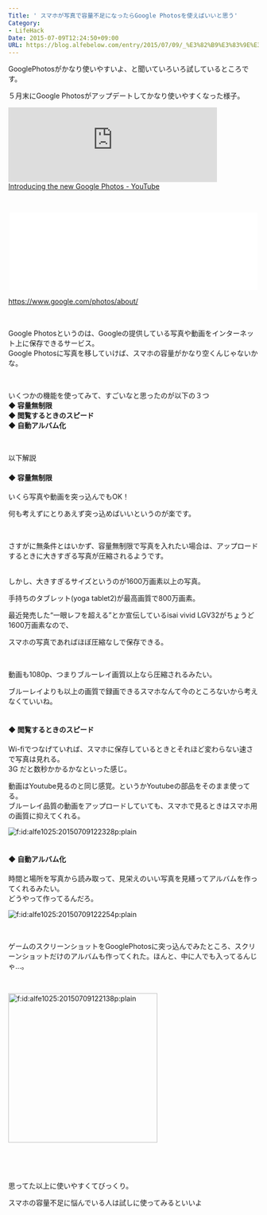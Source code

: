 ```yaml
---
Title: ' スマホが写真で容量不足になったらGoogle Photosを使えばいいと思う'
Category:
- LifeHack
Date: 2015-07-09T12:24:50+09:00
URL: https://blog.alfebelow.com/entry/2015/07/09/_%E3%82%B9%E3%83%9E%E3%83%9B%E3%81%8C%E5%86%99%E7%9C%9F%E3%81%A7%E5%AE%B9%E9%87%8F%E4%B8%8D%E8%B6%B3%E3%81%AB%E3%81%AA%E3%81%A3%E3%81%9F%E3%82%89Google_Photos%E3%82%92%E4%BD%BF%E3%81%88%E3%81%B0%E3%81%84
---
```


<p>GooglePhotosがかなり使いやすいよ、と聞いていろいろ試しているところです。</p>
<p>５月末にGoogle Photosがアップデートしてかなり使いやすくなった様子。</p>
<p><iframe src="https://youtube.googleapis.com/v/ydBjsZnHrwM&amp;source=uds" width="420" frameborder="0" allowfullscreen=""></iframe><br /><a href="http://www.youtube.com/watch?v=ydBjsZnHrwM">Introducing the new Google Photos - YouTube</a></p>
<p> </p>
<p><iframe class="embed-card embed-webcard" style="display: block; width: 100%; height: 155px; max-width: 500px; margin: auto;" title="Google Photos - All your photos organized and easy to find" src="//hatenablog-parts.com/embed?url=https%3A%2F%2Fwww.google.com%2Fphotos%2Fabout%2F" frameborder="0" scrolling="no">&lt;a href="https://www.google.com/photos/about/" data-mce-href="https://www.google.com/photos/about/"&gt;Google Photos - All your photos organized and easy to find&lt;/a&gt;</iframe></p>
<p><a href="https://www.google.com/photos/about/">https://www.google.com/photos/about/</a></p>
<p> </p>
<p>Google Photosというのは、Googleの提供している写真や動画をインターネット上に保存できるサービス。<br />Google Photosに写真を移していけば、スマホの容量がかなり空くんじゃないかな。</p>
<p> </p>
<p>いくつかの機能を使ってみて、すごいなと思ったのが以下の３つ<br /><strong>◆ 容量無制限</strong><br /><strong>◆ 閲覧するときのスピード</strong><br /><strong>◆ 自動アルバム化</strong></p>
<p> </p>
<p>以下解説</p>
<h4>◆ 容量無制限</h4>
<p>いくら写真や動画を突っ込んでもOK！</p>
<p>何も考えずにとりあえず突っ込めばいいというのが楽です。</p>
<p> </p>
<p>さすがに無条件とはいかず、容量無制限で写真を入れたい場合は、アップロードするときに大きすぎる写真が圧縮されるようです。</p>
<p><br />しかし、大きすぎるサイズというのが1600万画素以上の写真。</p>
<p>手持ちのタブレット(yoga tablet2)が最高画質で800万画素。</p>
<p>最近発売した“一眼レフを超える”とか宣伝しているisai vivid LGV32がちょうど1600万画素なので、</p>
<p>スマホの写真であればほぼ圧縮なしで保存できる。</p>
<p> </p>
<p>動画も1080p、つまりブルーレイ画質以上なら圧縮されるみたい。</p>
<p>ブルーレイよりも以上の画質で録画できるスマホなんて今のところないから考えなくていいね。</p>
<h4><br />◆ 閲覧するときのスピード</h4>
<p>Wi-fiでつなげていれば、スマホに保存しているときとそれほど変わらない速さで写真は見れる。<br />3G だと数秒かかるかなといった感じ。</p>
<p>動画はYoutube見るのと同じ感覚。というかYoutubeの部品をそのまま使ってる。<br />ブルーレイ品質の動画をアップロードしていても、スマホで見るときはスマホ用の画質に抑えてくれる。</p>
<p><img class="hatena-fotolife" title="f:id:alfe1025:20150709122328p:plain" src="http://cdn-ak.f.st-hatena.com/images/fotolife/a/alfe1025/20150709/20150709122328.png" alt="f:id:alfe1025:20150709122328p:plain" /></p>
<h4><br />◆ 自動アルバム化</h4>
<p>時間と場所を写真から読み取って、見栄えのいい写真を見繕ってアルバムを作ってくれるみたい。<br />どうやって作ってるんだろ。</p>
<p><img class="hatena-fotolife" title="f:id:alfe1025:20150709122254p:plain" src="http://cdn-ak.f.st-hatena.com/images/fotolife/a/alfe1025/20150709/20150709122254.png" alt="f:id:alfe1025:20150709122254p:plain" /></p>
<p> </p>
<p>ゲームのスクリーンショットをGooglePhotosに突っ込んでみたところ、スクリーンショットだけのアルバムも作ってくれた。ほんと、中に人でも入ってるんじゃ…。</p>
<p> </p>
<p><img class="hatena-fotolife" title="f:id:alfe1025:20150709122138p:plain" src="http://cdn-ak.f.st-hatena.com/images/fotolife/a/alfe1025/20150709/20150709122138.png" alt="f:id:alfe1025:20150709122138p:plain" width="300" /></p>
<p> </p>
<p> </p>
<p>思ってた以上に使いやすくてびっくり。</p>
<p>スマホの容量不足に悩んでいる人は試しに使ってみるといいよ</p>
<p> </p>
